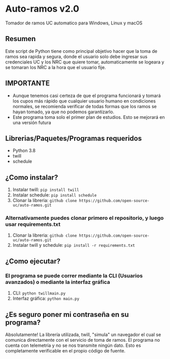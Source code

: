 # Auto-ramos v2.0
Tomador de ramos UC automatico para Windows, Linux y macOS

## Resumen
Este script de Python tiene como principal objetivo hacer que la toma de ramos sea rapida y segura, donde el usuario solo debe ingresar sus
credenciales UC y los NRC que quiere tomar, automaticamente se logeara y se tomaran los NRC a la hora que el usuario fije.

## IMPORTANTE

- Aunque tenemos casi certeza de que el programa funcionará y tomará los cupos más rápido que cualquier usuario humano en condiciones normales, se recomienda verificar de todas formas que los ramos se hayan tomado, ya que no podemos garantizarlo.
- Este programa toma solo el primer plan de estudios. Esto se mejorará en una versión futura

## Librerias/Paquetes/Programas requeridos

- Python 3.8
- twill
- schedule

## ¿Como instalar?

1. Instalar twill: `pip install twill`
2. Instalar schedule: `pip install schedule`
3. Clonar la libreria: `github clone https://github.com/open-source-uc/auto-ramos.git`

### Alternativamente puedes clonar primero el repositorio, y luego usar requirements.txt
1. Clonar la libreria: `github clone https://github.com/open-source-uc/auto-ramos.git`
2. Instalar twill y schedule: `pip install -r requirements.txt`

## ¿Como ejecutar?

### El programa se puede correr mediante la CLI (Usuarios avanzados) o mediante la interfaz gráfica
1. CLI: `python twillmain.py`
2. Interfaz gráfica: `python main.py`

## ¿Es seguro poner mi contraseña en su programa?

Absolutamente! La librería utilizada, twill, "simula" un navegador el cual se comunica directamente con el servicio de toma de ramos. El programa no cuenta con telemetría y no se nos transmite ningún dato. Esto es completamente verificable en el propio código de fuente.
